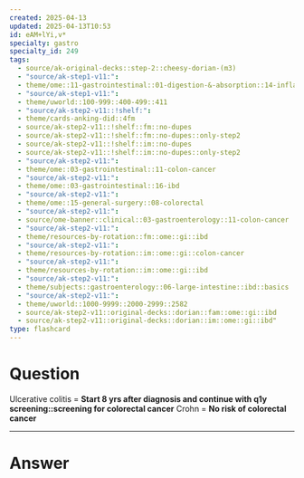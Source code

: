```yaml
---
created: 2025-04-13
updated: 2025-04-13T10:53
id: eAM+lYi,v*
specialty: gastro
specialty_id: 249
tags:
  - source/ak-original-decks::step-2::cheesy-dorian-(m3)
  - "source/ak-step1-v11:": 
  - theme/ome::11-gastrointestinal::01-digestion-&-absorption::14-inflamed-bowel
  - "source/ak-step1-v11:": 
  - theme/uworld::100-999::400-499::411
  - "source/ak-step2-v11::!shelf:": 
  - theme/cards-anking-did::4fm
  - source/ak-step2-v11::!shelf::fm::no-dupes
  - source/ak-step2-v11::!shelf::fm::no-dupes::only-step2
  - source/ak-step2-v11::!shelf::im::no-dupes
  - source/ak-step2-v11::!shelf::im::no-dupes::only-step2
  - "source/ak-step2-v11:": 
  - theme/ome::03-gastrointestinal::11-colon-cancer
  - "source/ak-step2-v11:": 
  - theme/ome::03-gastrointestinal::16-ibd
  - "source/ak-step2-v11:": 
  - theme/ome::15-general-surgery::08-colorectal
  - "source/ak-step2-v11:": 
  - source/ome-banner::clinical::03-gastroenterology::11-colon-cancer
  - "source/ak-step2-v11:": 
  - theme/resources-by-rotation::fm::ome::gi::ibd
  - "source/ak-step2-v11:": 
  - theme/resources-by-rotation::im::ome::gi::colon-cancer
  - "source/ak-step2-v11:": 
  - theme/resources-by-rotation::im::ome::gi::ibd
  - "source/ak-step2-v11:": 
  - theme/subjects::gastroenterology::06-large-intestine::ibd::basics
  - "source/ak-step2-v11:": 
  - theme/uworld::1000-9999::2000-2999::2582
  - source/ak-step2-v11::original-decks::dorian::fam::ome::gi::ibd
  - source/ak-step2-v11::original-decks::dorian::im::ome::gi::ibd"
type: flashcard
---
```


# Question
Ulcerative colitis = **Start 8 yrs after diagnosis and continue with q1y screening::screening for colorectal cancer** Crohn = **No risk of colorectal cancer**

---

# Answer
